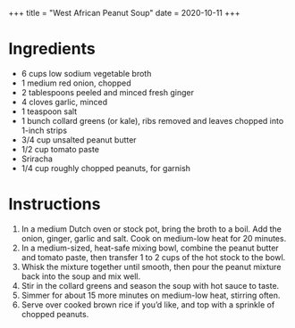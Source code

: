 +++
title = "West African Peanut Soup"
date = 2020-10-11
+++
# Ingredients

-   6 cups low sodium vegetable broth
-   1 medium red onion, chopped
-   2 tablespoons peeled and minced fresh ginger
-   4 cloves garlic, minced
-   1 teaspoon salt
-   1 bunch collard greens (or kale), ribs removed and leaves chopped into 1-inch strips
-   3/4 cup unsalted peanut butter
-   1/2 cup tomato paste
-   Sriracha
-   1/4 cup roughly chopped peanuts, for garnish

# Instructions

1. In a medium Dutch oven or stock pot, bring the broth to a boil. Add the onion, ginger, garlic and salt. Cook on medium-low heat for 20 minutes.
2. In a medium-sized, heat-safe mixing bowl, combine the peanut butter and tomato paste, then transfer 1 to 2 cups of the hot stock to the bowl.
3. Whisk the mixture together until smooth, then pour the peanut mixture back into the soup and mix well.
4. Stir in the collard greens and season the soup with hot sauce to taste.
5. Simmer for about 15 more minutes on medium-low heat, stirring often.
6. Serve over cooked brown rice if you’d like, and top with a sprinkle of chopped peanuts.
